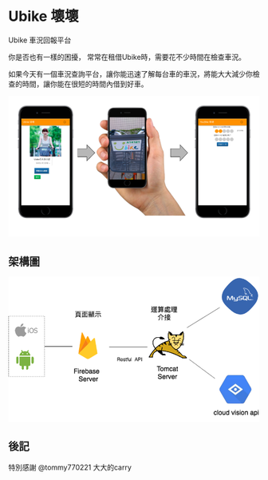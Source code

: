 # Ubike 壞壞
Ubike 車況回報平台

你是否也有一樣的困擾， 常常在租借Ubike時，需要花不少時間在檢查車況。

如果今天有一個車況查詢平台，讓你能迅速了解每台車的車況，將能大大減少你檢查的時間，讓你能在很短的時間內借到好車。


![demo](https://github.com/KevinHu2014/Hackntu2017/blob/master/images/demo.png)


## 架構圖

![架構](https://github.com/KevinHu2014/Hackntu2017/blob/master/images/structure.png)



## 後記
特別感謝 @tommy770221 大大的carry
